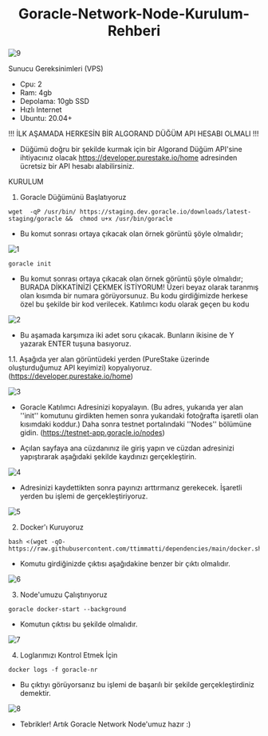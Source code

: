 <h1 align="center"> Goracle-Network-Node-Kurulum-Rehberi </h1>

![9](https://user-images.githubusercontent.com/98269269/224926668-6981427e-56d4-4d2a-9df6-e8ff8e134246.png)

Sunucu Gereksinimleri (VPS)
- Cpu: 2
- Ram: 4gb
- Depolama: 10gb SSD
- Hızlı Internet
- Ubuntu: 20.04+

!!! İLK AŞAMADA HERKESİN BİR ALGORAND DÜĞÜM API HESABI OLMALI !!!

- Düğümü doğru bir şekilde kurmak için bir Algorand Düğüm API'sine ihtiyacınız olacak
https://developer.purestake.io/home adresinden ücretsiz bir API hesabı alabilirsiniz.

KURULUM

1. Goracle Düğümünü Başlatıyoruz

```
wget  -qP /usr/bin/ https://staging.dev.goracle.io/downloads/latest-staging/goracle &&  chmod u+x /usr/bin/goracle
```
- Bu komut sonrası ortaya çıkacak olan örnek görüntü şöyle olmalıdır;

![1](https://user-images.githubusercontent.com/98269269/224921641-b031d523-6e00-45af-8301-b596f796be54.png)

```
goracle init
```

- Bu komut sonrası ortaya çıkacak olan örnek görüntü şöyle olmalıdır; BURADA DİKKATİNİZİ ÇEKMEK İSTİYORUM! Üzeri beyaz olarak taranmış olan kısımda bir numara görüyorsunuz. Bu kodu girdiğimizde herkese özel bu şekilde bir kod verilecek. Katılımcı kodu olarak geçen bu kodu

![2](https://user-images.githubusercontent.com/98269269/224921811-b336d610-4ed8-4dba-b38d-b85629d37f0c.png)

- Bu aşamada karşımıza iki adet soru çıkacak. Bunların ikisine de Y yazarak ENTER tuşuna basıyoruz.

1.1. Aşağıda yer alan görüntüdeki yerden (PureStake üzerinde oluşturduğumuz API keyimizi) kopyalıyoruz. (https://developer.purestake.io/home)

![3](https://user-images.githubusercontent.com/98269269/224922901-2de5deea-549d-48d2-bbbc-ea4400952a64.png)

- Goracle Katılımcı Adresinizi kopyalayın. (Bu adres, yukarıda yer alan ''init'' komutunu girdikten hemen sonra yukarıdaki fotoğrafta işaretli olan kısımdaki koddur.) Daha sonra testnet portalındaki ''Nodes'' bölümüne gidin. (https://testnet-app.goracle.io/nodes)

- Açılan sayfaya ana cüzdanınız ile giriş yapın ve cüzdan adresinizi yapıştırarak aşağıdaki şekilde kaydınızı gerçekleştirin.

![4](https://user-images.githubusercontent.com/98269269/224924150-acc85d50-36b0-45ba-aa2a-eaf0c6124807.png)

- Adresinizi kaydettikten sonra payınızı arttırmanız gerekecek. İşaretli yerden bu işlemi de gerçekleştiriyoruz.

![5](https://user-images.githubusercontent.com/98269269/224924612-765808db-d4b6-455e-ae30-adc6d325d241.png)


2. Docker'ı Kuruyoruz

```
bash <(wget -qO- https://raw.githubusercontent.com/ttimmatti/dependencies/main/docker.sh)
```

- Komutu girdiğinizde çıktısı aşağıdakine benzer bir çıktı olmalıdır.

![6](https://user-images.githubusercontent.com/98269269/224924900-8d013feb-2bae-4565-84bb-a1f4ca2faaab.png)

3. Node'umuzu Çalıştırıyoruz

```
goracle docker-start --background
```
- Komutun çıktısı bu şekilde olmalıdır.

![7](https://user-images.githubusercontent.com/98269269/224925319-e099360c-a770-4e88-991c-7d173bfb47c8.png)

4. Loglarımızı Kontrol Etmek İçin

```
docker logs -f goracle-nr
```
- Bu çıktıyı görüyorsanız bu işlemi de başarılı bir şekilde gerçekleştirdiniz demektir.

![8](https://user-images.githubusercontent.com/98269269/224925594-b243555f-1641-4ccd-9605-db95591e5447.png)

- Tebrikler! Artık Goracle Network Node'umuz hazır :)


